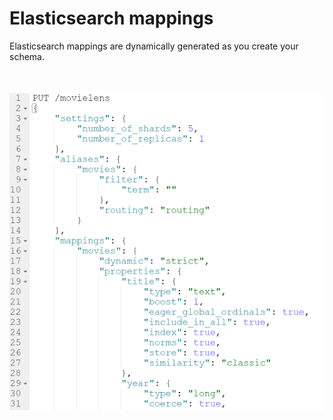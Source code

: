 # Elasticsearch mappings

Elasticsearch mappings are dynamically generated as you create your schema.

&nbsp;

![Elasticsearch forward-engineering mappings](<lib/Elasticsearch%20forward-engineering%20mappings.png>)
